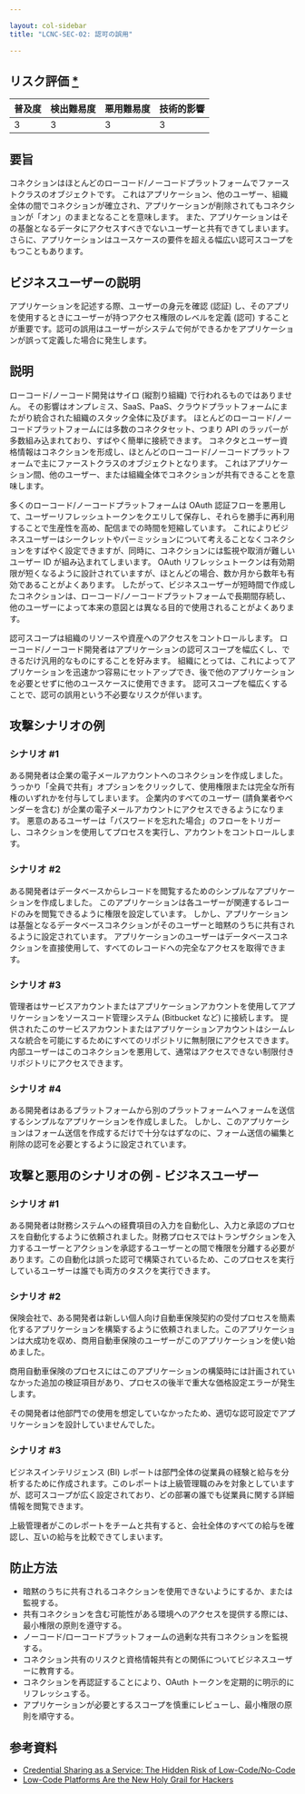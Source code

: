 ```yaml
---

layout: col-sidebar
title: "LCNC-SEC-02: 認可の誤用"

---
```


## リスク評価 [*](https://owasp.org/www-project-top-ten/2017/Note_About_Risks)

| 普及度 | 検出難易度 | 悪用難易度 | 技術的影響 |
| --- | --- | --- | --- |
| 3 | 3 | 3 | 3 |

## 要旨

コネクションはほとんどのローコード/ノーコードプラットフォームでファーストクラスのオブジェクトです。
これはアプリケーション、他のユーザー、組織全体の間でコネクションが確立され、アプリケーションが削除されてもコネクションが「オン」のままとなることを意味します。
また、アプリケーションはその基盤となるデータにアクセスすべきでないユーザーと共有できてしまいます。
さらに、アプリケーションはユースケースの要件を超える幅広い認可スコープをもつこともあります。

## ビジネスユーザーの説明

アプリケーションを記述する際、ユーザーの身元を確認 (認証) し、そのアプリを使用するときにユーザーが持つアクセス権限のレベルを定義 (認可) することが重要です。認可の誤用はユーザーがシステムで何ができるかをアプリケーションが誤って定義した場合に発生します。

## 説明

ローコード/ノーコード開発はサイロ (縦割り組織) で行われるものではありません。
その影響はオンプレミス、SaaS、PaaS、クラウドプラットフォームにまたがり統合された組織のスタック全体に及びます。
ほとんどのローコード/ノーコードプラットフォームには多数のコネクタセット、つまり API のラッパーが多数組み込まれており、すばやく簡単に接続できます。
コネクタとユーザー資格情報はコネクションを形成し、ほとんどのローコード/ノーコードプラットフォームで主にファーストクラスのオブジェクトとなります。
これはアプリケーション間、他のユーザー、または組織全体でコネクションが共有できることを意味します。

多くのローコード/ノーコードプラットフォームは OAuth 認証フローを悪用して、ユーザーリフレッシュトークンをクエリして保存し、それらを勝手に再利用することで生産性を高め、配信までの時間を短縮しています。
これによりビジネスユーザーはシークレットやパーミッションについて考えることなくコネクションをすばやく設定できますが、同時に、コネクションには監視や取消が難しいユーザー ID が組み込まれてしまいます。
OAuth リフレッシュトークンは有効期限が短くなるように設計されていますが、ほとんどの場合、数か月から数年も有効であることがよくあります。
したがって、ビジネスユーザーが短時間で作成したコネクションは、ローコード/ノーコードプラットフォームで長期間存続し、他のユーザーによって本来の意図とは異なる目的で使用されることがよくあります。

認可スコープは組織のリソースや資産へのアクセスをコントロールします。
ローコード/ノーコード開発者はアプリケーションの認可スコープを幅広くし、できるだけ汎用的なものにすることを好みます。
組織にとっては、これによってアプリケーションを迅速かつ容易にセットアップでき、後で他のアプリケーションを必要とせずに他のユースケースに使用できます。
認可スコープを幅広くすることで、認可の誤用という不必要なリスクが伴います。

## 攻撃シナリオの例

### シナリオ #1

ある開発者は企業の電子メールアカウントへのコネクションを作成しました。
うっかり「全員で共有」オプションをクリックして、使用権限または完全な所有権のいずれかを付与してしまいます。
企業内のすべてのユーザー (請負業者やベンダーを含む) が企業の電子メールアカウントにアクセスできるようになります。
悪意のあるユーザーは「パスワードを忘れた場合」のフローをトリガーし、コネクションを使用してプロセスを実行し、アカウントをコントロールします。

### シナリオ #2

ある開発者はデータベースからレコードを閲覧するためのシンプルなアプリケーションを作成しました。
このアプリケーションは各ユーザーが関連するレコードのみを閲覧できるように権限を設定しています。
しかし、アプリケーションは基盤となるデータベースコネクションがそのユーザーと暗黙のうちに共有されるように設定されています。
アプリケーションのユーザーはデータベースコネクションを直接使用して、すべてのレコードへの完全なアクセスを取得できます。

### シナリオ #3

管理者はサービスアカウントまたはアプリケーションアカウントを使用してアプリケーションをソースコード管理システム (Bitbucket など) に接続します。
提供されたこのサービスアカウントまたはアプリケーションアカウントはシームレスな統合を可能にするためにすべてのリポジトリに無制限にアクセスできます。
内部ユーザーはこのコネクションを悪用して、通常はアクセスできない制限付きリポジトリにアクセスできます。

### シナリオ #4

ある開発者はあるプラットフォームから別のプラットフォームへフォームを送信するシンプルなアプリケーションを作成しました。
しかし、このアプリケーションはフォーム送信を作成するだけで十分なはずなのに、フォーム送信の編集と削除の認可を必要とするように設定されています。

## 攻撃と悪用のシナリオの例 - ビジネスユーザー

### シナリオ #1

ある開発者は財務システムへの経費項目の入力を自動化し、入力と承認のプロセスを自動化するように依頼されました。財務プロセスではトランザクションを入力するユーザーとアクションを承認するユーザーとの間で権限を分離する必要があります。この自動化は誤った認可で構築されているため、このプロセスを実行しているユーザーは誰でも両方のタスクを実行できます。

### シナリオ #2

保険会社で、ある開発者は新しい個人向け自動車保険契約の受付プロセスを簡素化するアプリケーションを構築するように依頼されました。このアプリケーションは大成功を収め、商用自動車保険のユーザーがこのアプリケーションを使い始めました。

商用自動車保険のプロセスにはこのアプリケーションの構築時には計画されていなかった追加の検証項目があり、プロセスの後半で重大な価格設定エラーが発生します。

その開発者は他部門での使用を想定していなかったため、適切な認可設定でアプリケーションを設計していませんでした。

### シナリオ #3

ビジネスインテリジェンス (BI) レポートは部門全体の従業員の経験と給与を分析するために作成されます。このレポートは上級管理職のみを対象としていますが、認可スコープが広く設定されており、どの部署の誰でも従業員に関する詳細情報を閲覧できます。

上級管理者がこのレポートをチームと共有すると、会社全体のすべての給与を確認し、互いの給与を比較できてしまいます。


## 防止方法

- 暗黙のうちに共有されるコネクションを使用できないようにするか、または監視する。
- 共有コネクションを含む可能性がある環境へのアクセスを提供する際には、最小権限の原則を遵守する。
- ノーコード/ローコードプラットフォームの過剰な共有コネクションを監視する。
- コネクション共有のリスクと資格情報共有との関係についてビジネスユーザーに教育する。
- コネクションを再認証することにより、OAuth トークンを定期的に明示的にリフレッシュする。
- アプリケーションが必要とするスコープを慎重にレビューし、最小権限の原則を順守する。


## 参考資料

- [Credential Sharing as a Service: The Hidden Risk of Low-Code/No-Code](https://www.darkreading.com/dr-tech/credential-sharing-as-a-service-hidden-risk-of-low-code-no-code)
- [Low-Code Platforms Are the New Holy Grail for Hackers](https://www.zenity.io/blog/why-are-low-code-platforms-becoming-the-new-holy-grail-of-cyberattackers/)
